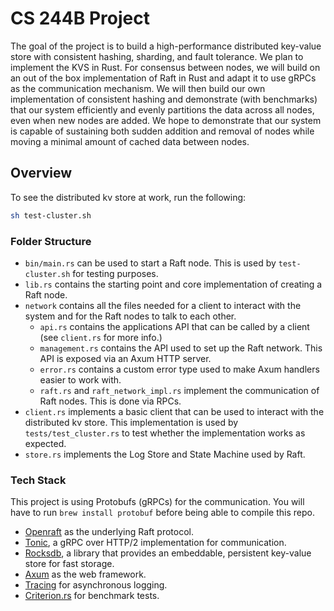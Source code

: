 # CS 244B Project

The goal of the project is to build a high-performance distributed key-value store with consistent hashing, sharding, and fault tolerance. We plan to implement the KVS in Rust. For consensus between nodes, we will build on an out of the box implementation of Raft in Rust and adapt it to use gRPCs as the communication mechanism. We will then build our own implementation of consistent hashing and demonstrate (with benchmarks) that our system efficiently and evenly partitions the data across all nodes, even when new nodes are added. We hope to demonstrate that our system is capable of sustaining both sudden addition and removal of nodes while moving a minimal amount of cached data between nodes.

## Overview

To see the distributed kv store at work, run the following:

```bash
sh test-cluster.sh
```

### Folder Structure

- `bin/main.rs` can be used to start a Raft node. This is used by `test-cluster.sh` for testing purposes.
- `lib.rs` contains the starting point and core implementation of creating a Raft node.
- `network` contains all the files needed for a client to interact with the system and for the Raft nodes to talk to each other.
    - `api.rs` contains the applications API that can be called by a client (see `client.rs` for more info.)
    - `management.rs` contains the API used to set up the Raft network. This API is exposed via an Axum HTTP server.
    - `error.rs` contains a custom error type used to make Axum handlers easier to work with.
    - `raft.rs` and `raft_network_impl.rs` implement the communication of Raft nodes. This is done via RPCs.
- `client.rs` implements a basic client that can be used to interact with the distributed kv store. This implementation is used by `tests/test_cluster.rs` to test whether the implementation works as expected.
- `store.rs` implements the Log Store and State Machine used by Raft.

### Tech Stack

This project is using Protobufs (gRPCs) for the communication. You will have to run `brew install protobuf` before being able to compile this repo.

- [Openraft](https://github.com/datafuselabs/openraft) as the underlying Raft protocol.
- [Tonic](https://github.com/hyperium/tonic), a gRPC over HTTP/2 implementation for communication.
- [Rocksdb](https://crates.io/crates/rocksdb), a library that provides an embeddable, persistent key-value store for fast storage.
- [Axum](https://github.com/tokio-rs/axum) as the web framework.
- [Tracing](https://docs.rs/tracing/latest/tracing/) for asynchronous logging.
- [Criterion.rs](https://github.com/bheisler/criterion.rs) for benchmark tests.

